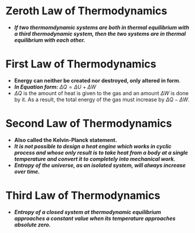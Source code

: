 # Zeroth Law of Thermodynamics
- ***If two thermomdynamic systems are both in thermal equilibrium with a third thermodynamic system, then the two systems are in thermal equilibrium with each other.***
# First Law of Thermodynamics
- **Energy can neither be created nor destroyed, only altered in form**.
- ***In Equation form:*** $\Delta Q = \Delta U + \Delta W$
- $\Delta Q$ is the amount of heat is given to the gas and an amount $\Delta W$ is done by it. As a result, the total energy of the gas must increase by $\Delta Q - \Delta W$.
# Second Law of Thermodynamics
- **Also called the Kelvin-Planck statement.**
- ***It is not possible to design a heat engine which works in cyclic process and whose only result is to take heat from a body at a single temperature and convert it to completely into mechanical work.***
- ***Entropy of the universe, as an isolated system, will always increase over time.***
# Third Law of Thermodynamics
- ***Entropy of a closed system at thermodynamic equilibrium approaches a constant value when its temperature approaches absolute zero.***
